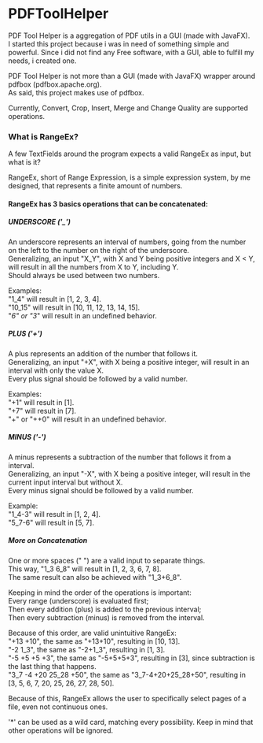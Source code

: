 # PDFToolHelper
PDF Tool Helper is a aggregation of PDF utils in a GUI (made with JavaFX).  
I started this project because i was in need of something simple and powerful. 
Since i did not find any Free software, with a GUI, able to fulfill my needs, i created one.  

PDF Tool Helper is not more than a GUI (made with JavaFX) wrapper around pdfbox (pdfbox.apache.org).  
As said, this project makes use of pdfbox.  
  
Currently, Convert, Crop, Insert, Merge and Change Quality are supported operations.  

### What is RangeEx?
A few TextFields around the program expects a valid RangeEx as input, but what is it?  
  
RangeEx, short of Range Expression, is a simple expression system, by me designed, 
that represents a finite amount of numbers.  
  
####  RangeEx has 3 basics operations that can be concatenated:  

##### UNDERSCORE ('_')  
An underscore represents an interval of numbers, going from the number on the left to the number on the right of the underscore.  
Generalizing, an input "X_Y", with X and Y being positive integers and X < Y, will result in all the numbers from X to Y, including Y.  
Should always be used between two numbers.  
  
Examples:  
"1_4" will result in [1, 2, 3, 4].  
"10_15" will result in [10, 11, 12, 13, 14, 15].  
"_6" or "3_" will result in an undefined behavior.  
  
##### PLUS ('+')  
A plus represents an addition of the number that follows it.  
Generalizing, an input "+X", with X being a positive integer, will result in an interval with only the value X.  
Every plus signal should be followed by a valid number.  
  
Examples:  
"+1" will result in [1].  
"+7" will result in [7].  
"+" or "++0" will result in an undefined behavior.  
  
##### MINUS ('-')  
A minus represents a subtraction of the number that follows it from a interval.  
Generalizing, an input "-X", with X being a positive integer, will result in the current input interval but without X.  
Every minus signal should be followed by a valid number.
  
Example:  
"1_4-3" will result in [1, 2, 4].  
"5_7-6" will result in [5, 7].  

##### More on Concatenation 
One or more spaces (" ") are a valid input to separate things.  
This way, "1_3 6_8" will result in [1, 2, 3, 6, 7, 8].  
The same result can also be achieved with "1_3+6_8".  
  
Keeping in mind the order of the operations is important:  
Every range (underscore) is evaluated first;  
Then every addition (plus) is added to the previous interval;  
Then every subtraction (minus) is removed from the interval. 
  
Because of this order, are valid unintuitive RangeEx:  
"+13 +10", the same as "+13+10", resulting in [10, 13].  
"-2 1_3", the same as "-2+1_3", resulting in [1, 3].  
"-5 +5 +5 +3", the same as "-5+5+5+3", resulting in [3], since subtraction is the last thing that happens.  
"3_7 -4 +20 25_28 +50", the same as "3_7-4+20+25_28+50", resulting in [3, 5, 6, 7, 20, 25, 26, 27, 28, 50].  
  
Because of this, RangeEx allows the user to specifically select pages of a file, even not continuous ones.

'*' can be used as a wild card, matching every possibility. Keep in mind that other operations will be ignored.
